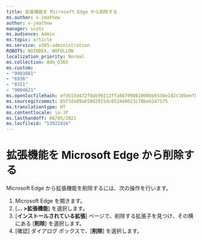 ```yaml
---
title: 拡張機能を Microsoft Edge から削除する
ms.author: v-jmathew
author: v-jmathew
manager: scotv
ms.audience: Admin
ms.topic: article
ms.service: o365-administration
ROBOTS: NOINDEX, NOFOLLOW
localization_priority: Normal
ms.collection: Adm_O365
ms.custom:
- "9003881"
- "6936"
- "8311"
- "9004621"
ms.openlocfilehash: efd515d472f0ab99213ffa88709861000bb6536e1d2c10beef8f6d534cc94a7b
ms.sourcegitcommit: b5f7da89a650d2915dc652449623c78be6247175
ms.translationtype: HT
ms.contentlocale: ja-JP
ms.lasthandoff: 08/05/2021
ms.locfileid: "53922416"
---
```

# <a name="remove-an-extension-from-microsoft-edge"></a>拡張機能を Microsoft Edge から削除する

Microsoft Edge から拡張機能を削除するには、次の操作を行います。

1. Microsoft Edge を開きます。
2. [**... >拡張機能**] を選択します。
3. [**インストールされている拡張**] ページで、削除する拡張子を見つけ、その横にある [**削除**] を選択します。
4. [確認] ダイアログ ボックスで、[**削除**] を選択します。
